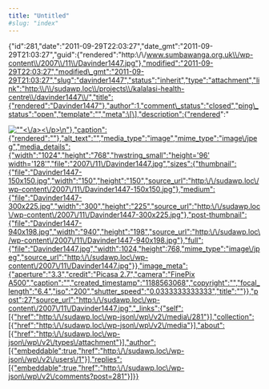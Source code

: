```yaml
---
title: "Untitled"
#slug: "index"
---
```


{"id":281,"date":"2011-09-29T22:03:27","date\_gmt":"2011-09-29T21:03:27","guid":{"rendered":"http:\\/\\/www.sumbawanga.org.uk\\/wp-content\\/2007\\/11\\/Davinder1447.jpg"},"modified":"2011-09-29T22:03:27","modified\_gmt":"2011-09-29T21:03:27","slug":"davinder1447","status":"inherit","type":"attachment","link":"http:\\/\\/sudawp.loc\\/projects\\/kalalasi-health-centre\\/davinder1447\\/","title":{"rendered":"Davinder1447"},"author":1,"comment\_status":"closed","ping\_status":"open","template":"","meta":\[\],"description":{"rendered":"

[![\"\"](\"http:\/\/sudawp.loc\/wp-content\/2007\/11\/Davinder1447-300x225.jpg\")<\\/a><\\/p>\\n"},"caption":{"rendered":""},"alt\_text":"","media\_type":"image","mime\_type":"image\\/jpeg","media\_details":{"width":"1024","height":"768","hwstring\_small":"height='96' width='128'","file":"2007\\/11\\/Davinder1447.jpg","sizes":{"thumbnail":{"file":"Davinder1447-150x150.jpg","width":"150","height":"150","source\_url":"http:\\/\\/sudawp.loc\\/wp-content\\/2007\\/11\\/Davinder1447-150x150.jpg"},"medium":{"file":"Davinder1447-300x225.jpg","width":"300","height":"225","source\_url":"http:\\/\\/sudawp.loc\\/wp-content\\/2007\\/11\\/Davinder1447-300x225.jpg"},"post-thumbnail":{"file":"Davinder1447-940x198.jpg","width":"940","height":"198","source\_url":"http:\\/\\/sudawp.loc\\/wp-content\\/2007\\/11\\/Davinder1447-940x198.jpg"},"full":{"file":"Davinder1447.jpg","width":1024,"height":768,"mime\_type":"image\\/jpeg","source\_url":"http:\\/\\/sudawp.loc\\/wp-content\\/2007\\/11\\/Davinder1447.jpg"}},"image\_meta":{"aperture":"3.3","credit":"Picasa 2.7","camera":"FinePix A500","caption":"","created\_timestamp":"1188563068","copyright":"","focal\_length":"6.4","iso":"200","shutter\_speed":"0.0333333333333","title":""}},"post":27,"source\_url":"http:\\/\\/sudawp.loc\\/wp-content\\/2007\\/11\\/Davinder1447.jpg","\_links":{"self":\[{"href":"http:\\/\\/sudawp.loc\\/wp-json\\/wp\\/v2\\/media\\/281"}\],"collection":\[{"href":"http:\\/\\/sudawp.loc\\/wp-json\\/wp\\/v2\\/media"}\],"about":\[{"href":"http:\\/\\/sudawp.loc\\/wp-json\\/wp\\/v2\\/types\\/attachment"}\],"author":\[{"embeddable":true,"href":"http:\\/\\/sudawp.loc\\/wp-json\\/wp\\/v2\\/users\\/1"}\],"replies":\[{"embeddable":true,"href":"http:\\/\\/sudawp.loc\\/wp-json\\/wp\\/v2\\/comments?post=281"}\]}}](http:\/\/sudawp.loc\/wp-content\/2007\/11\/Davinder1447.jpg)